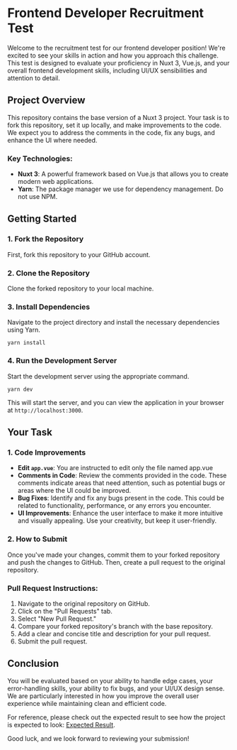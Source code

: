 # Frontend Developer Recruitment Test

Welcome to the recruitment test for our frontend developer position! We're excited to see your skills in action and how you approach this challenge. This test is designed to evaluate your proficiency in Nuxt 3, Vue.js, and your overall frontend development skills, including UI/UX sensibilities and attention to detail.

## Project Overview

This repository contains the base version of a Nuxt 3 project. Your task is to fork this repository, set it up locally, and make improvements to the code. We expect you to address the comments in the code, fix any bugs, and enhance the UI where needed.

### Key Technologies:

- **Nuxt 3**: A powerful framework based on Vue.js that allows you to create modern web applications.
- **Yarn**: The package manager we use for dependency management. Do not use NPM.

## Getting Started

### 1. Fork the Repository

First, fork this repository to your GitHub account.

### 2. Clone the Repository

Clone the forked repository to your local machine.

### 3. Install Dependencies

Navigate to the project directory and install the necessary dependencies using Yarn.

```
yarn install
```

### 4. Run the Development Server

Start the development server using the appropriate command. 
```
yarn dev
```
This will start the server, and you can view the application in your browser at `http://localhost:3000`.

## Your Task

### 1. Code Improvements

- **Edit `app.vue`**: You are instructed to edit only the file named app.vue
- **Comments in Code**: Review the comments provided in the code. These comments indicate areas that need attention, such as potential bugs or areas where the UI could be improved.
- **Bug Fixes**: Identify and fix any bugs present in the code. This could be related to functionality, performance, or any errors you encounter.
- **UI Improvements**: Enhance the user interface to make it more intuitive and visually appealing. Use your creativity, but keep it user-friendly.

### 2. How to Submit

Once you've made your changes, commit them to your forked repository and push the changes to GitHub. Then, create a pull request to the original repository.

### Pull Request Instructions:

1. Navigate to the original repository on GitHub.
2. Click on the "Pull Requests" tab.
3. Select "New Pull Request."
4. Compare your forked repository's branch with the base repository.
5. Add a clear and concise title and description for your pull request.
6. Submit the pull request.

## Conclusion

You will be evaluated based on your ability to handle edge cases, your error-handling skills, your ability to fix bugs, and your UI/UX design sense. We are particularly interested in how you improve the overall user experience while maintaining clean and efficient code.

For reference, please check out the expected result to see how the project is expected to look: [Expected Result](https://sugary-vue-recruitment-demo.netlify.app/).

Good luck, and we look forward to reviewing your submission!
